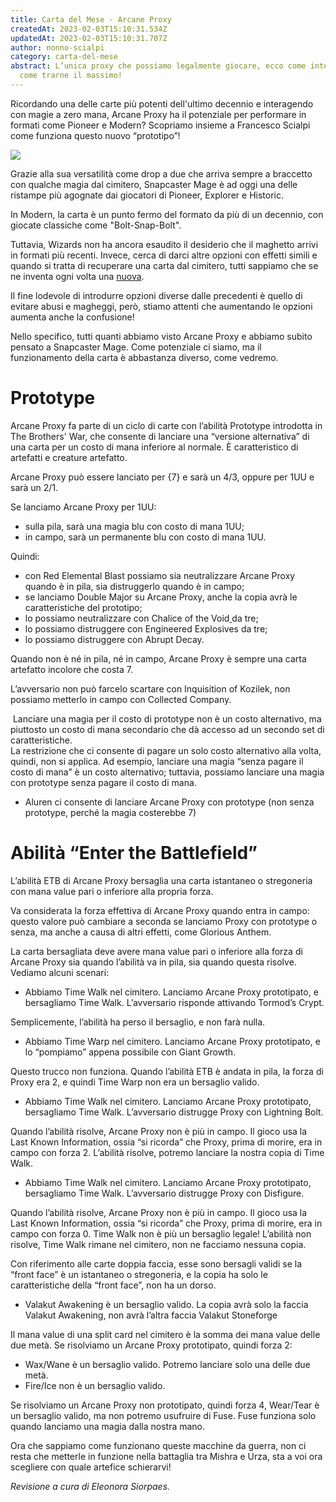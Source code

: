 ```yaml
---
title: Carta del Mese - Arcane Proxy
createdAt: 2023-02-03T15:10:31.534Z
updatedAt: 2023-02-03T15:10:31.707Z
author: nonno-scialpi
category: carta-del-mese
abstract: L’unica proxy che possiamo legalmente giocare, ecco come interagisce e
  come trarne il massimo!
---
```

Ricordando una delle carte più potenti dell'ultimo decennio e interagendo con magie a zero mana, Arcane Proxy ha il potenziale per performare in formati come Pioneer e Modern? Scopriamo insieme a Francesco Scialpi come funziona questo nuovo “prototipo”!

![](/uploads/bro-319-arcane-proxy.jpg)

Grazie alla sua versatilità come drop a due che arriva sempre a braccetto con qualche magia dal cimitero, [](https://gatherer.wizards.com/Pages/Card/Details.aspx?multiverseid=274129)<Card> Snapcaster Mage </Card> è ad oggi una delle ristampe più agognate dai giocatori di Pioneer, Explorer e Historic.

In Modern, la carta è un punto fermo del formato da più di un decennio, con giocate classiche come "Bolt-Snap-Bolt".

Tuttavia, Wizards non ha ancora esaudito il desiderio che il maghetto arrivi in ​​formati più recenti. Invece, cerca di darci altre opzioni con effetti simili e quando si tratta di recuperare una carta dal cimitero, tutti sappiamo che se ne inventa ogni volta una [nuova](<https://old.italianmagicjudges.net/index.php?p=articoli&id=2728)>).

Il fine lodevole di introdurre opzioni diverse dalle precedenti è quello di evitare abusi e magheggi, però, stiamo attenti che aumentando le opzioni aumenta anche la confusione!

Nello specifico, tutti quanti abbiamo visto Arcane Proxy e abbiamo subito pensato a Snapcaster Mage. Come potenziale ci siamo, ma il funzionamento della carta è abbastanza diverso, come vedremo.

# Prototype

Arcane Proxy fa parte di un ciclo di carte con l’abilità Prototype introdotta in The Brothers' War, che consente di lanciare una “versione alternativa” di una carta per un costo di mana inferiore al normale. È caratteristico di artefatti e creature artefatto.

Arcane Proxy può essere lanciato per {7} e sarà un 4/3, oppure per 1UU e sarà un 2/1.

Se lanciamo Arcane Proxy per 1UU:

* sulla pila, sarà una magia blu con costo di mana 1UU;
* in campo, sarà un permanente blu con costo di mana 1UU.

Quindi:

* con [](https://gatherer.wizards.com/Pages/Card/Details.aspx?name=red%20elemental%20blast)<Card>Red Elemental Blast</Card> possiamo sia neutralizzare Arcane Proxy quando è in pila, sia distruggerlo quando è in campo;
* se lanciamo [](https://gatherer.wizards.com/Pages/Card/Details.aspx?name=Double%20Major)<Card>Double Major</Card> su Arcane Proxy, anche la copia avrà le caratteristiche del prototipo;
* lo possiamo neutralizzare con <Card>Chalice of the Void</Card>[ ](https://gatherer.wizards.com/pages/card/details.aspx?multiverseid=48326)da tre;
* lo possiamo distruggere con[](https://gatherer.wizards.com/pages/card/Details.aspx?multiverseid=50139) <Card>Engineered Explosives </Card> da tre;
* lo possiamo distruggere con [](https://gatherer.wizards.com/Pages/Card/Details.aspx?multiverseid=512820)<Card>Abrupt Decay</Card>.

Quando non è né in pila, né in campo, Arcane Proxy è sempre una carta artefatto incolore che costa 7.

L’avversario non può farcelo scartare con Inquisition of Kozilek, non possiamo metterlo in campo con Collected Company.

 Lanciare una magia per il costo di prototype non è un costo alternativo, ma piuttosto un costo di mana secondario che dà accesso ad un secondo set di caratteristiche.\
La restrizione che ci consente di pagare un solo costo alternativo alla volta, quindi, non si applica. Ad esempio, lanciare una magia “senza pagare il costo di mana” è un costo alternativo; tuttavia, possiamo lanciare una magia con prototype senza pagare il costo di mana.

* Aluren ci consente di lanciare Arcane Proxy con prototype (non senza prototype, perché la magia costerebbe 7)

# Abilità “Enter the Battlefield”

L’abilità ETB di Arcane Proxy bersaglia una carta istantaneo o stregoneria con mana value pari o inferiore alla propria forza.

Va considerata la forza effettiva di Arcane Proxy quando entra in campo: questo valore può cambiare a seconda se lanciamo Proxy con prototype o senza, ma anche a causa di altri effetti, come Glorious Anthem.

La carta bersagliata deve avere mana value pari o inferiore alla forza di Arcane Proxy sia quando l’abilità va in pila, sia quando questa risolve. Vediamo alcuni scenari:

* Abbiamo Time Walk nel cimitero. Lanciamo Arcane Proxy prototipato, e bersagliamo Time Walk. L’avversario risponde attivando Tormod’s Crypt.

Semplicemente, l’abilità ha perso il bersaglio, e non farà nulla.

* Abbiamo Time Warp nel cimitero. Lanciamo Arcane Proxy prototipato, e lo “pompiamo” appena possibile con Giant Growth.

Questo trucco non funziona. Quando l’abilità ETB è andata in pila, la forza di Proxy era 2, e quindi Time Warp non era un bersaglio valido.

* Abbiamo Time Walk nel cimitero. Lanciamo Arcane Proxy prototipato, bersagliamo Time Walk. L’avversario distrugge Proxy con Lightning Bolt.

Quando l’abilità risolve, Arcane Proxy non è più in campo. Il gioco usa la Last Known Information, ossia “si ricorda” che Proxy, prima di morire, era in campo con forza 2. L’abilità risolve, potremo lanciare la nostra copia di Time Walk.

* Abbiamo Time Walk nel cimitero. Lanciamo Arcane Proxy prototipato, bersagliamo Time Walk. L’avversario distrugge Proxy con Disfigure.

Quando l’abilità risolve, Arcane Proxy non è più in campo. Il gioco usa la Last Known Information, ossia “si ricorda” che Proxy, prima di morire, era in campo con forza 0. Time Walk non è più un bersaglio legale! L’abilità non risolve, Time Walk rimane nel cimitero, non ne facciamo nessuna copia.

Con riferimento alle carte doppia faccia, esse sono bersagli validi se la “front face” è un istantaneo o stregoneria, e la copia ha solo le caratteristiche della “front face”, non ha un dorso.

* Valakut Awakening è un bersaglio valido. La copia avrà solo la faccia Valakut Awakening, non avrà l’altra faccia Valakut Stoneforge

Il mana value di una split card nel cimitero è la somma dei mana value delle due metà. Se risolviamo un Arcane Proxy prototipato, quindi forza 2:

* Wax/Wane è un bersaglio valido. Potremo lanciare solo una delle due metà.
* Fire/Ice non è un bersaglio valido.

Se risolviamo un Arcane Proxy non prototipato, quindi forza 4, Wear/Tear è un bersaglio valido, ma non potremo usufruire di Fuse. Fuse funziona solo quando lanciamo una magia dalla nostra mano.

Ora che sappiamo come funzionano queste macchine da guerra, non ci resta che metterle in funzione nella battaglia tra Mishra e Urza, sta a voi ora scegliere con quale artefice schierarvi!

*Revisione a cura di Eleonora Siorpaes.*